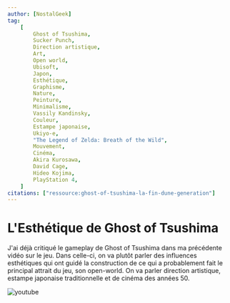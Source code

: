 ```yaml
---
author: [NostalGeek]
tag:
    [
        Ghost of Tsushima,
        Sucker Punch,
        Direction artistique,
        Art,
        Open world,
        Ubisoft,
        Japon,
        Esthétique,
        Graphisme,
        Nature,
        Peinture,
        Minimalisme,
        Vassily Kandinsky,
        Couleur,
        Estampe japonaise,
        Ukiyo-e,
        "The Legend of Zelda: Breath of the Wild",
        Mouvement,
        Cinéma,
        Akira Kurosawa,
        David Cage,
        Hideo Kojima,
        PlayStation 4,
    ]
citations: ["ressource:ghost-of-tsushima-la-fin-dune-generation"]
---
```


# L'Esthétique de Ghost of Tsushima

J'ai déjà critiqué le gameplay de Ghost of Tsushima dans ma précédente vidéo sur le jeu. Dans celle-ci, on va plutôt parler des influences esthétiques qui ont guidé la construction de ce qui a probablement fait le principal attrait du jeu, son open-world. On va parler direction artistique, estampe japonaise traditionnelle et de cinéma des années 50.

![youtube](https://www.youtube.com/watch?v=RebNWyqPT3Q)
